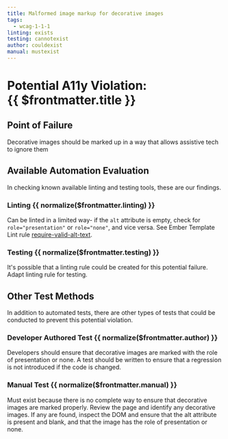 ```yaml
---
title: Malformed image markup for decorative images
tags: 
  - wcag-1-1-1
linting: exists 
testing: cannotexist
author: couldexist
manual: mustexist
---
```


<script setup>
  const normalize = (value) => {
    const v = (value || '').toLowerCase()
    if (v === 'exists') return 'Exists'
    if (v === 'couldexist') return 'Could Exist'
    if (v === 'cannotexist') return 'Cannot Exist'
    if (v === 'shouldexist') return 'Should Exist'
    if (v === 'mustexist') return 'Must Exist'
    return '—'
  }
</script>

# Potential A11y Violation:<br/>{{ $frontmatter.title }}

## Point of Failure
Decorative images should be marked up in a way that allows assistive tech to ignore them

## Available Automation Evaluation

In checking known available linting and testing tools, these are our findings.

### Linting <Badge type="info">{{ normalize($frontmatter.linting) }}</Badge>
Can be linted in a limited way- if the `alt` attribute is empty, check for `role="presentation"` or `role="none"`, and vice versa. See Ember Template Lint rule [require-valid-alt-text](https://github.com/ember-template-lint/ember-template-lint/blob/master/docs/rule/require-valid-alt-text.md).

### Testing <Badge type="info">{{ normalize($frontmatter.testing) }}</Badge>
It's possible that a linting rule could be created for this potential failure. Adapt linting rule for testing.

## Other Test Methods

In addition to automated tests, there are other types of tests that could be conducted to prevent this potential violation.

### Developer Authored Test <Badge type="info">{{ normalize($frontmatter.author) }}</Badge>
Developers should ensure that decorative images are marked with the role of presentation or none. A test should be written to ensure that a regression is not introduced if the code is changed.

### Manual Test <Badge type="info">{{ normalize($frontmatter.manual) }}</Badge>
Must exist because there is no complete way to ensure that decorative images are marked properly. Review the page and identify any decorative images. If any are found, inspect the DOM and ensure that the alt attribute is present and blank, and that the image has the role of presentation or none. 


<TagLinks />

